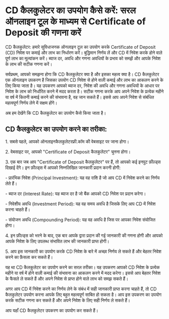 CD कैलकुलेटर का उपयोग कैसे करें: सरल ऑनलाइन टूल के माध्यम से Certificate of Deposit की गणना करें
================================================================================================

CD कैलकुलेटर: हमारे सुविधाजनक ऑनलाइन टूल का उपयोग करके Certificate of Deposit (CD) निवेश पर कमाई और लाभ का निर्धारण करें। बुद्धिमान निर्णय लें और CD में निवेश करके होने वाले पूर्ण लाभ का मूल्यांकन करें। ब्याज दर, अवधि और गणना अवधियों के प्रभाव को समझें और आपके निवेश के लाभ की सटीक गणना करें।

सर्वप्रथम, आपको समझना होगा कि CD कैलकुलेटर क्या है और इसका महत्व क्या है। CD कैलकुलेटर एक ऑनलाइन उपकरण है जिसका उपयोग CD निवेश से होने वाली कमाई और लाभ का आकलन करने के लिए किया जाता है। यह उपकरण आपको ब्याज दर, निवेश की अवधि और गणना अवधियों के आधार पर निवेश के लाभ को निर्धारित करने में मदद करता है। सटीक गणना करके आप अपने निवेश के प्रत्येक महीने या वर्ष में कितनी कमाई करने की संभावना है, वह जान सकते हैं। इससे आप अपने निवेश से संबंधित महत्वपूर्ण निर्णय लेने में सक्षम होंगे।

अब हम देखेंगे कि CD कैलकुलेटर का उपयोग कैसे किया जाता है।

CD कैलकुलेटर का उपयोग करने का तरीका:
------------------------------------

1\. सबसे पहले, आपको ऑनलाइनकैलकुलेटरफ्री.कॉम की वेबसाइट पर जाना होगा।

2\. वेबसाइट पर, आपको "Certificate of Deposit कैलकुलेटर" चुनना होगा।

3\. एक बार जब आप "Certificate of Deposit कैलकुलेटर" पर हैं, तो आपको कई इनपुट फ़ील्ड्स दिखाई देंगे। इन फ़ील्ड्स में आपको निम्नलिखित जानकारी प्रदान करनी होगी:

\- प्रारंभिक निवेश (Principal Investment): यह वह राशि है जो आप CD में निवेश करने का निर्णय लेते हैं।

\- ब्याज दर (Interest Rate): यह ब्याज दर है जो बैंक आपको CD निवेश पर प्रदान करेगा।

\- निवेशीय अवधि (Investment Period): यह वह समय अवधि है जिसके लिए आप CD में निवेश करना चाहते हैं।

\- संयोजन अवधि (Compounding Period): यह वह अवधि है जिस पर आपका निवेश संयोजित होगा।

4\. इन फ़ील्ड्स को भरने के बाद, एक बार आपके द्वारा प्रदान की गई जानकारी की गणना होगी और आपको आपके निवेश के लिए उपलब्ध संभावित लाभ की जानकारी प्राप्त होगी।

5\. आप इस जानकारी का उपयोग करके CD निवेश के बारे में अच्छा निर्णय ले सकते हैं और बेहतर निवेश करने का फ़ैसला कर सकते हैं।

यह था CD कैलकुलेटर का उपयोग करने का सरल तरीका। यह उपकरण आपको CD निवेश के प्रत्येक महीने या वर्ष में होने वाली कमाई की संभावना का आकलन करने में मदद करेगा। इससे आप बेहतर निवेश के फैसले ले सकते हैं और अपने निवेश से प्राप्त होने वाले लाभ को समझ सकते हैं।

अगर आप CD में निवेश करने का निर्णय लेने के संबंध में सही जानकारी प्राप्त करना चाहते हैं, तो CD कैलकुलेटर उपयोग करना आपके लिए बहुत महत्वपूर्ण साबित हो सकता है। आप इस उपकरण का उपयोग करके सटीक गणना कर सकते हैं और अपने निवेश के लिए सही निर्णय ले सकते हैं।

आप यहाँ CD कैलकुलेटर उपकरण का उपयोग कर सकते हैं।